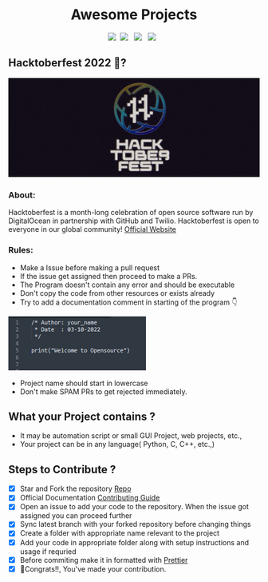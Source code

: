 <h1 align="center">Awesome Projects</h2>

<p align="center">
  <a href="https://github.com/codeverything/awesome-projects/issues"><img src="https://img.shields.io/github/issues/codeverything/awesome-projects.svg?style=for-the-badge" /></a>&nbsp;
  <a href="https://github.com/codeverything/awesome-projects/fork"><img src="https://img.shields.io/github/forks/codeverything/awesome-projects.svg?style=for-the-badge" /></a>&nbsp;&nbsp;
  <a href="#"><img src="https://img.shields.io/github/stars/codeverything/awesome-projects.svg?style=for-the-badge" /></a>&nbsp;&nbsp;
  <a href="https://github.com/codeverything/awesome-projects/blob/main/LICENSE"><img src="https://img.shields.io/github/license/codeverything/awesome-projects.svg?style=for-the-badge" /></a>&nbsp;&nbsp;
</p>

## Hacktoberfest 2022 🎃?
<div align="center">
<img src="/images/hacktober.png">
</div>

### About:
 Hacktoberfest is a month-long celebration of open source software run by DigitalOcean in partnership with GitHub and Twilio. Hacktoberfest is open to everyone in our global community!
 [Official Website](https://hacktoberfest.com)

### Rules:
* Make a Issue before making a pull request
* If the issue get assigned then proceed to make a PRs.
* The Program doesn't contain any error and should be executable
* Don't copy the code from other resources or exists already
* Try to add a documentation comment in starting of the program 👇
<img src="/images/syntax.PNG">

* Project name should start in lowercase
* Don't make SPAM PRs to get rejected immediately.

## What your Project contains ?
* It may be automation script or small GUI Project, web projects, etc., 
* Your project can be in any language( Python, C, C++, etc.,)


## Steps to Contribute ?

- [x] Star and Fork the repository [Repo](https://github.com/codeverything/awesome-projects)
- [x] Official Documentation [Contributing Guide](https://docs.github.com/en/desktop/contributing-and-collaborating-using-github-desktop/working-with-your-remote-repository-on-github-or-github-enterprise/creating-an-issue-or-pull-request)
- [x] Open an issue to add your code to the repository. When the issue got assigned you can proceed further
- [x] Sync latest branch with your forked repository before changing things
- [x] Create a folder with appropriate name relevant to the project
- [x] Add your code in appropriate folder along with setup instructions and usage if requried
- [x] Before commiting make it in formatted with [Prettier](https://prettier.io/) 
- [x] 🎉Congrats!!, You've made your contribution.
